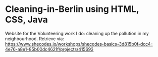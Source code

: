# Cleaning-in-Berlin using HTML, CSS, Java
Website for the Volunteering work I do: cleaning up the pollution in my neighbourhood.
Retrieve via: https://www.shecodes.io/workshops/shecodes-basics-3d815b0f-dcc4-4e76-a8e1-85b00dc4621f/projects/415693
